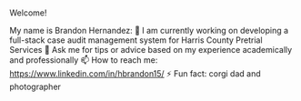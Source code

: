 ### 
Welcome!

My name is Brandon Hernandez:
🔭 I am currently working on developing a full-stack case audit management system for Harris County Pretrial Services
💬 Ask me for tips or advice based on my experience academically and professionally
📫 How to reach me: https://www.linkedin.com/in/hbrandon15/
⚡ Fun fact: corgi dad and photographer


